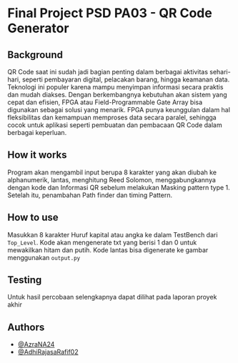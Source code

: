 # Final Project PSD PA03 - QR Code Generator

## Background
QR Code saat ini sudah jadi bagian penting dalam berbagai aktivitas sehari-hari, seperti pembayaran digital, pelacakan barang, hingga keamanan data. Teknologi ini populer karena mampu menyimpan informasi secara praktis dan mudah diakses. Dengan berkembangnya kebutuhan akan sistem yang cepat dan efisien, FPGA atau Field-Programmable Gate Array bisa digunakan sebagai solusi yang menarik. FPGA punya keunggulan dalam hal fleksibilitas dan kemampuan memproses data secara paralel, sehingga cocok untuk aplikasi seperti pembuatan dan pembacaan QR Code dalam berbagai keperluan.

## How it works
Program akan mengambil input berupa 8 karakter yang akan diubah ke alphanumerik, lantas, menghitung Reed Solomon, menggabungkannya dengan kode dan Informasi QR sebelum melakukan Masking pattern type 1. Setelah itu, penambahan Path finder dan timing Pattern.

## How to use
Masukkan 8 karakter Huruf kapital atau angka ke dalam TestBench dari `Top_Level`. Kode akan mengenerate txt yang berisi 1 dan 0 untuk mewakilkan hitam dan putih. Kode lantas bisa digenerate ke gambar menggunakan `output.py`

## Testing
Untuk hasil percobaan selengkapnya dapat dilihat pada laporan proyek akhir

## Authors

- [@AzraNA24](https://github.com/AzraNA24)
- [@AdhiRajasaRafif02]()
